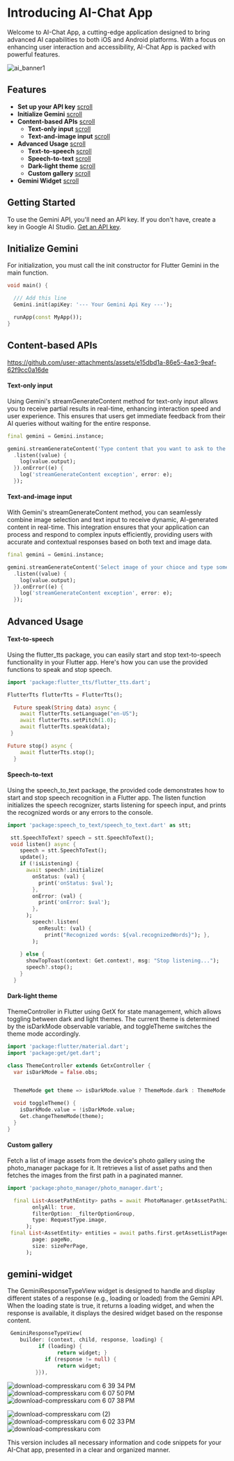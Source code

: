 # Introducing AI-Chat App

Welcome to  AI-Chat App, a cutting-edge application designed to bring advanced AI capabilities to both iOS and Android platforms.
With a focus on enhancing user interaction and accessibility, AI-Chat App is packed with powerful features.

![ai_banner1](https://github.com/user-attachments/assets/a34e5e63-0550-4a8a-92c3-258dc2b59ffe)

## Features

- **Set up your API key** [scroll](#getting-started)
- **Initialize Gemini** [scroll](#initialize-gemini)
- **Content-based APIs** [scroll](#content-based-apis)
  - **Text-only input** [scroll](#text-only-input)
  - **Text-and-image input** [scroll](#text-and-image-input)
- **Advanced Usage** [scroll](#advanced-usage)
  - **Text-to-speech** [scroll](#text-to-speech)
  - **Speech-to-text** [scroll](#speech-to-text)
  - **Dark-light theme** [scroll](#dark-light-theme)
  - **Custom gallery** [scroll](#custom-gallery)
- **Gemini Widget** [scroll](#gemini-widget)

## Getting Started

To use the Gemini API, you'll need an API key. If you don't have, create a key in Google AI Studio. [Get an API key](https://ai.google.dev/).


## Initialize Gemini

For initialization, you must call the init constructor for Flutter Gemini in the main function.

```dart
void main() {

  /// Add this line
  Gemini.init(apiKey: '--- Your Gemini Api Key ---');

  runApp(const MyApp());
}
```

## Content-based APIs


https://github.com/user-attachments/assets/e15dbd1a-86e5-4ae3-9eaf-62f9cc0a16de


#### Text-only input


Using Gemini's streamGenerateContent method for text-only input allows you to receive partial results in real-time, enhancing interaction speed and user experience.
This ensures that users get immediate feedback from their AI queries without waiting for the entire response.

```dart
final gemini = Gemini.instance;

gemini.streamGenerateContent('Type content that you want to ask to the AI')
  .listen((value) {
    log(value.output);
  }).onError((e) {
    log('streamGenerateContent exception', error: e);
  });
```


#### Text-and-image input

With Gemini's streamGenerateContent method, you can seamlessly combine image selection and text input to receive dynamic, AI-generated content in real-time.
This integration ensures that your application can process and respond to complex inputs efficiently, providing users with accurate and contextual responses based on both text and image data.


```dart
final gemini = Gemini.instance;

gemini.streamGenerateContent('Select image of your chioce and type something')
  .listen((value) {
    log(value.output);
  }).onError((e) {
    log('streamGenerateContent exception', error: e);
  });
```

## Advanced Usage

#### Text-to-speech

Using the flutter_tts package, you can easily start and stop text-to-speech functionality in your Flutter app.
Here's how you can use the provided functions to speak and stop speech.

```dart
import 'package:flutter_tts/flutter_tts.dart';

FlutterTts flutterTts = FlutterTts();

  Future speak(String data) async {
    await flutterTts.setLanguage("en-US");
    await flutterTts.setPitch(1.0);
    await flutterTts.speak(data);
 }

Future stop() async {
    await flutterTts.stop();
  }
```

#### Speech-to-text

Using the speech_to_text package, the provided code demonstrates how to start and stop speech recognition in a Flutter app.
The listen function initializes the speech recognizer, starts listening for speech input, and prints the recognized words or any errors to the console.

```dart
import 'package:speech_to_text/speech_to_text.dart' as stt;

 stt.SpeechToText? speech = stt.SpeechToText();
 void listen() async {
    speech = stt.SpeechToText();
    update();
    if (!isListening) {
      await speech!.initialize(
        onStatus: (val) {
          print('onStatus: $val');
        },
        onError: (val) {
          print('onError: $val');
        },
      );
        speech!.listen(
          onResult: (val) {
            print("Recognized words: ${val.recognizedWords}"); },
        );
     
    } else {
      showTopToast(context: Get.context!, msg: "Stop listening...");
      speech?.stop();
    }
  }
```

#### Dark-light theme

ThemeController in Flutter using GetX for state management, which allows toggling between dark and light themes.
The current theme is determined by the isDarkMode observable variable, and toggleTheme switches the theme mode accordingly.

```dart
import 'package:flutter/material.dart';
import 'package:get/get.dart';

class ThemeController extends GetxController {
  var isDarkMode = false.obs;


  ThemeMode get theme => isDarkMode.value ? ThemeMode.dark : ThemeMode.light;

  void toggleTheme() {
    isDarkMode.value = !isDarkMode.value;
    Get.changeThemeMode(theme);
  }
}
```

#### Custom gallery

Fetch a list of image assets from the device's photo gallery using the photo_manager package for it.
It retrieves a list of asset paths and then fetches the images from the first path in a paginated manner.

```dart
import 'package:photo_manager/photo_manager.dart';

  final List<AssetPathEntity> paths = await PhotoManager.getAssetPathList(
        onlyAll: true,
        filterOption: _filterOptionGroup,
        type: RequestType.image,
      );
 final List<AssetEntity> entities = await paths.first.getAssetListPaged(
        page: pageNo,
        size: sizePerPage,
      );    
```

## gemini-widget

The GeminiResponseTypeView widget is designed to handle and display different states of a response (e.g., loading or loaded) from the Gemini API.
When the loading state is true, it returns a loading widget, and when the response is available, it displays the desired widget based on the response content.

```dart
 GeminiResponseTypeView(
    builder: (context, child, response, loading) {
          if (loading) {
                return widget; }
            if (response != null) {
                return widget;
         }}),
```

![download-compresskaru com 6 39 34 PM](https://github.com/user-attachments/assets/f6996371-ddc2-4d71-9fea-5c386e1dcbe0) ![download-compresskaru com 6 07 50 PM](https://github.com/user-attachments/assets/26958719-08af-4578-9ff8-f56d4820a74b) ![download-compresskaru com 6 07 38 PM](https://github.com/user-attachments/assets/ece71fcc-e99c-44a5-a623-5e6859991acc)

![download-compresskaru com (2)](https://github.com/user-attachments/assets/2e6e10e1-aa8f-4282-9ebd-84654eed97a9) ![download-compresskaru com 6 02 33 PM](https://github.com/user-attachments/assets/24fd2aed-327f-49d0-9db0-cf897b17f5cc) ![download-compresskaru com](https://github.com/user-attachments/assets/2e2e8297-0b0c-4dc5-b0d5-e869b0825f47)



This version includes all necessary information and code snippets for your AI-Chat app, presented in a clear and organized manner.